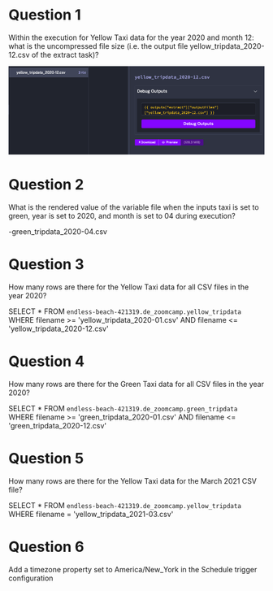 # Question 1
Within the execution for Yellow Taxi data for the year 2020 and month 12: what is the uncompressed file size (i.e. the output file yellow_tripdata_2020-12.csv of the extract task)?

![alt text](<Screenshot 2025-02-04 at 20.48.01.png>)

# Question 2
What is the rendered value of the variable file when the inputs taxi is set to green, year is set to 2020, and month is set to 04 during execution?

-green_tripdata_2020-04.csv

# Question 3
How many rows are there for the Yellow Taxi data for all CSV files in the year 2020?

SELECT * 
FROM `endless-beach-421319.de_zoomcamp.yellow_tripdata` 
WHERE filename >= 'yellow_tripdata_2020-01.csv' 
AND filename <= 'yellow_tripdata_2020-12.csv' 

# Question 4
How many rows are there for the Green Taxi data for all CSV files in the year 2020?

SELECT * 
FROM `endless-beach-421319.de_zoomcamp.green_tripdata` 
WHERE filename >= 'green_tripdata_2020-01.csv' 
  AND filename <= 'green_tripdata_2020-12.csv' 

# Question 5
How many rows are there for the Yellow Taxi data for the March 2021 CSV file?

SELECT * 
FROM `endless-beach-421319.de_zoomcamp.yellow_tripdata` 
WHERE filename = 'yellow_tripdata_2021-03.csv'

# Question 6
Add a timezone property set to America/New_York in the Schedule trigger configuration